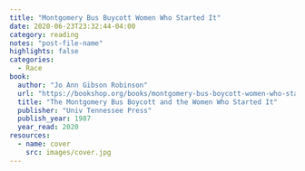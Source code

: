 ```yaml
---
title: "Montgomery Bus Buycott Women Who Started It"
date: 2020-06-23T23:32:44-04:00
category: reading
notes: "post-file-name"
highlights: false
categories:
  - Race
book:
  author: "Jo Ann Gibson Robinson"
  url: "https://bookshop.org/books/montgomery-bus-boycott-women-who-started-it/9780870495274"
  title: "The Montgomery Bus Boycott and the Women Who Started It"
  publisher: "Univ Tennessee Press"
  publish_year: 1987
  year_read: 2020
resources:
  - name: cover
    src: images/cover.jpg
---
```



